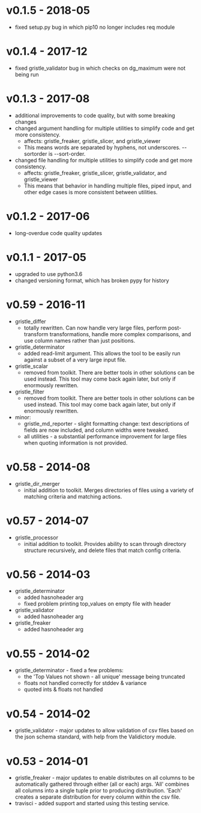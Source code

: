 # v0.1.5 - 2018-05
   * fixed setup.py bug in which pip10 no longer includes req module

# v0.1.4 - 2017-12
   * fixed gristle_validator bug in which checks on dg_maximum were not being run

# v0.1.3 - 2017-08
   * additional improvements to code quality, but with some breaking changes
   * changed argument handling for multiple utilities to simplify code and get more consistency.
     - affects: gristle_freaker, gristle_slicer, and gristle_viewer
     - This means words are separated by hyphens, not underscores.  --sortorder is --sort-order.
   * changed file handling for multiple utilities to simplify code and get more consistency.
     - affects: gristle_freaker, gristle_slicer, gristle_validator, and gristle_viewer
     - This means that behavior in handling multiple files, piped input, and other edge cases
       is more consistent between utilities.


# v0.1.2 - 2017-06
   * long-overdue code quality updates

# v0.1.1 - 2017-05
   * upgraded to use python3.6
   * changed versioning format, which has broken pypy for history

# v0.59 - 2016-11
   * gristle_differ
     - totally rewritten.  Can now handle very large files, perform post-transform
       transformations, handle more complex comparisons, and use column names rather 
       than just positions.
   * gristle_determinator
     - added read-limit argument.  This allows the tool to be easily run against a
       subset of a very large input file.
   * gristle_scalar
     - removed from toolkit.  There are better tools in other solutions can be used
       instead.  This tool may come back again later, but only if enormously rewritten.
   * gristle_filter
     - removed from toolkit.  There are better tools in other solutions can be used
       instead.  This tool may come back again later, but only if enormously rewritten.
   * minor:
     - gristle_md_reporter - slight formatting change: text descriptions of fields are
       now included, and column widths were tweaked.
     - all utilities - a substantial performance improvement for large files when 
       quoting information is not provided.

# v0.58 - 2014-08
   * gristle_dir_merger
     - initial addition to toolkit.  Merges directories of files using a variety
       of matching criteria and matching actions.   

# v0.57 - 2014-07
   * gristle_processor
     - initial addition to toolkit.  Provides ability to scan through directory
       structure recursively, and delete files that match config criteria.

# v0.56 - 2014-03

   * gristle_determinator
     - added hasnoheader arg
     - fixed problem printing top_values on empty file with header
   * gristle_validator
     - added hasnoheader arg
   * gristle_freaker
     - added hasnoheader arg

# v0.55 - 2014-02

   * gristle_determinator - fixed a few problems:
     - the 'Top Values not shown - all unique' message being truncated
     - floats not handled correctly for stddev & variance
     - quoted ints & floats not handled

# v0.54 - 2014-02

   * gristle_validator - major updates to allow validation of csv files based on
     the json schema standard, with help from the Validictory module.

# v0.53 - 2014-01

   * gristle_freaker - major updates to enable distributes on all columns to be
     automatically gathered through either (all or each) args.   'All' combines
     all columns into a single tuple prior to producing distribution.  'Each'
     creates a separate distribution for every column within the csv file.
   * travisci - added support and started using this testing service.
